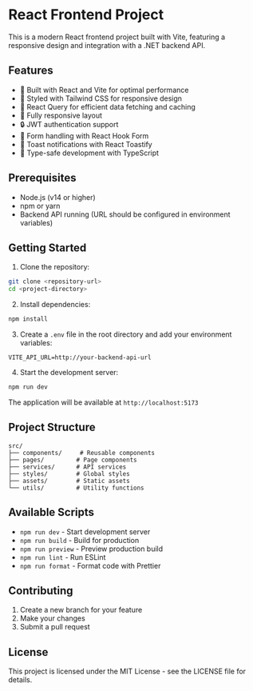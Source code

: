 # React Frontend Project

This is a modern React frontend project built with Vite, featuring a responsive design and integration with a .NET backend API.

## Features

- 🚀 Built with React and Vite for optimal performance
- 🎨 Styled with Tailwind CSS for responsive design
- 🔄 React Query for efficient data fetching and caching
- 📱 Fully responsive layout
- 🔒 JWT authentication support
- 📝 Form handling with React Hook Form
- 🔔 Toast notifications with React Toastify
- 🎯 Type-safe development with TypeScript

## Prerequisites

- Node.js (v14 or higher)
- npm or yarn
- Backend API running (URL should be configured in environment variables)

## Getting Started

1. Clone the repository:
```bash
git clone <repository-url>
cd <project-directory>
```

2. Install dependencies:
```bash
npm install
```

3. Create a `.env` file in the root directory and add your environment variables:
```env
VITE_API_URL=http://your-backend-api-url
```

4. Start the development server:
```bash
npm run dev
```

The application will be available at `http://localhost:5173`

## Project Structure

```
src/
├── components/     # Reusable components
├── pages/         # Page components
├── services/      # API services
├── styles/        # Global styles
├── assets/        # Static assets
└── utils/         # Utility functions
```

## Available Scripts

- `npm run dev` - Start development server
- `npm run build` - Build for production
- `npm run preview` - Preview production build
- `npm run lint` - Run ESLint
- `npm run format` - Format code with Prettier

## Contributing

1. Create a new branch for your feature
2. Make your changes
3. Submit a pull request

## License

This project is licensed under the MIT License - see the LICENSE file for details.
